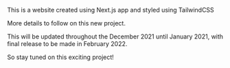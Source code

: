 This is a website created using Next.js app and styled using TailwindCSS

More details to follow on this new project.

This will be updated throughout the December 2021 until January 2021, with final release to be made in February 2022.

So stay tuned on this exciting project!

